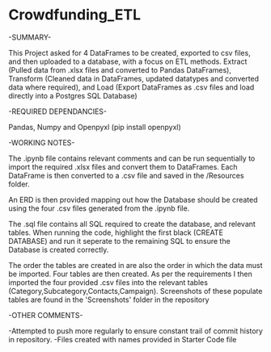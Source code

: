 # Crowdfunding_ETL

-SUMMARY-

This Project asked for 4 DataFrames to be created, exported to csv files, and then uploaded to a database, with a focus on ETL methods. Extract (Pulled data from .xlsx files and converted to Pandas DataFrames), Transform (Cleaned data in DataFrames, updated datatypes and converted data where required), and Load (Export DataFrames as .csv files and load directly into a Postgres SQL Database)

-REQUIRED DEPENDANCIES-

Pandas, Numpy and Openpyxl (pip install openpyxl)

-WORKING NOTES-

The .ipynb file contains relevant comments and can be run sequentially to import the required .xlsx files and convert them to DataFrames. Each DataFrame is then converted to a .csv file and saved in the /Resources folder. 

An ERD is then provided mapping out how the Database should be created using the four .csv files generated from the .ipynb file.

The .sql file contains all SQL required to create the database, and relevant tables. When running the code, highlight the first black (CREATE DATABASE) and run it seperate to the remaining SQL to ensure the Database is created correctly.

The order the tables are created in are also the order in which the data must be imported. Four tables are then created. As per the requirements I then imported the four provided .csv files into the relevant tables (Category,Subcategory,Contacts,Campaign). Screenshots of these populate tables are found in the 'Screenshots' folder in the repository


-OTHER COMMENTS-

-Attempted to push more regularly to ensure constant trail of commit history in repository.
-Files created with names provided in Starter Code file
